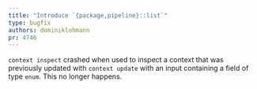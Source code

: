 ```yaml
---
title: "Introduce `{package,pipeline}::list`"
type: bugfix
authors: dominiklohmann
pr: 4746
---
```


`context inspect` crashed when used to inspect a context that was previously
updated with `context update` with an input containing a field of type `enum`.
This no longer happens.
